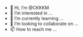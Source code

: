 - 👋 Hi, I’m @CKKKM
- 👀 I’m interested in ...
- 🌱 I’m currently learning ...
- 💞️ I’m looking to collaborate on ...
- 📫 How to reach me ...

<!---
CKKKM/CKKKM is a ✨ special ✨ repository because its `README.md` (this file) appears on your GitHub profile.
You can click the Preview link to take a look at your changes.
--->
